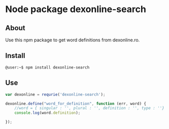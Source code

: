 Node package dexonline-search
================================
## About ##

Use this npm package to get word definitions from dexonline.ro.

## Install ##

`@user:~$ npm install dexonline-search`

## Use ##

```js
var dexonline = requrie('dexonline-search');

dexonline.define("word_for_definition", function (err, word) {
    //word = { singular : '', plural : '', definition : '', type : ''}
    console.log(word.definition);

});

```

